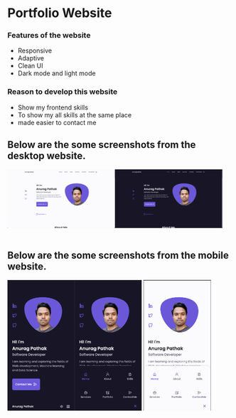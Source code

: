 # Portfolio Website 
<h3>Features of the website</h3>
<ul>
  <li>Responsive</li>
  <li>Adaptive</li>
  <li>Clean UI</li>
  <li>Dark mode and light mode</li>
</ul>
<h3>Reason to develop this website</h3>
<ul>
  <li>Show my frontend skills</li>
  <li>To show my all skills at the same place</li>
  <li>made easier to contact me</li>
</ul>
<div>
<h2> Below are the some screenshots from the  desktop website. </h2>
<img src="/assets/screenshots/Screenshot-1.png" width="48%" align="left">
<img src="/assets/screenshots/Screenshot-2.png" width="48%">
<br>
<br>
</div>

<div>
<h2>Below are the some screenshots from the mobile website. </h2>
<img src="/assets/screenshots/Screenshot-3.png" width="30%" align="left">
<img src="/assets/screenshots/Screenshot-4.png" width="30%" >
<img src="/assets/screenshots/Screenshot-5.png" width="30%" >
</div>
